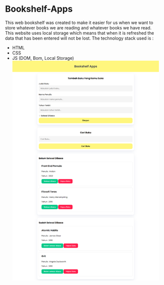 # Bookshelf-Apps
This web bookshelf was created to make it easier for us when we want to store whatever books we are reading and whatever books we have read. This website uses local storage which means that when it is refreshed the data that has been entered will not be lost.
The technology stack used is :
- HTML
- CSS
- JS (DOM, Bom, Local Storage)
![Screen Shot](https://github.com/aditiaprabowo3/Bookshelf-Apps/blob/main/image/img.png)
